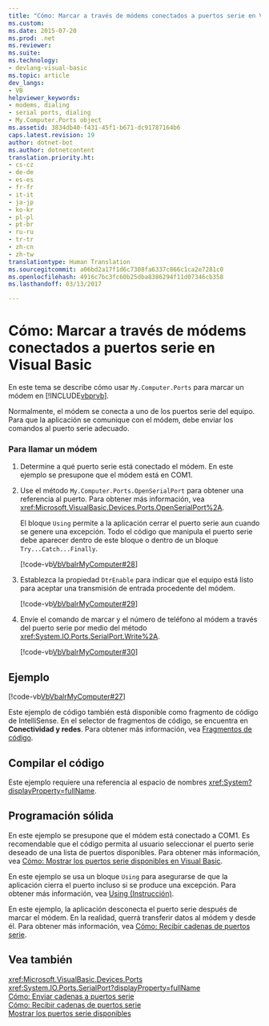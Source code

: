 ```yaml
---
title: "Cómo: Marcar a través de módems conectados a puertos serie en Visual Basic | Microsoft Docs"
ms.custom: 
ms.date: 2015-07-20
ms.prod: .net
ms.reviewer: 
ms.suite: 
ms.technology:
- devlang-visual-basic
ms.topic: article
dev_langs:
- VB
helpviewer_keywords:
- modems, dialing
- serial ports, dialing
- My.Computer.Ports object
ms.assetid: 3834db40-f431-45f1-b671-dc91787164b6
caps.latest.revision: 19
author: dotnet-bot
ms.author: dotnetcontent
translation.priority.ht:
- cs-cz
- de-de
- es-es
- fr-fr
- it-it
- ja-jp
- ko-kr
- pl-pl
- pt-br
- ru-ru
- tr-tr
- zh-cn
- zh-tw
translationtype: Human Translation
ms.sourcegitcommit: a06bd2a17f1d6c7308fa6337c866c1ca2e7281c0
ms.openlocfilehash: 4916c7bc3fc60b25dba8386294f11d07346cb358
ms.lasthandoff: 03/13/2017

---
```

# <a name="how-to-dial-modems-attached-to-serial-ports-in-visual-basic"></a>Cómo: Marcar a través de módems conectados a puertos serie en Visual Basic
En este tema se describe cómo usar `My.Computer.Ports` para marcar un módem en [!INCLUDE[vbprvb](../../../../csharp/programming-guide/concepts/linq/includes/vbprvb_md.md)].  
  
 Normalmente, el módem se conecta a uno de los puertos serie del equipo. Para que la aplicación se comunique con el módem, debe enviar los comandos al puerto serie adecuado.  
  
### <a name="to-dial-a-modem"></a>Para llamar un módem  
  
1.  Determine a qué puerto serie está conectado el módem. En este ejemplo se presupone que el módem está en COM1.  
  
2.  Use el método `My.Computer.Ports.OpenSerialPort` para obtener una referencia al puerto. Para obtener más información, vea <xref:Microsoft.VisualBasic.Devices.Ports.OpenSerialPort%2A>.  
  
     El bloque `Using` permite a la aplicación cerrar el puerto serie aun cuando se genere una excepción. Todo el código que manipula el puerto serie debe aparecer dentro de este bloque o dentro de un bloque `Try...Catch...Finally`.  
  
     [!code-vb[VbVbalrMyComputer#28](../../../../visual-basic/developing-apps/programming/computer-resources/codesnippet/VisualBasic/how-to-dial-modems-attached-to-serial-ports_1.vb)]  
  
3.  Establezca la propiedad `DtrEnable` para indicar que el equipo está listo para aceptar una transmisión de entrada procedente del módem.  
  
     [!code-vb[VbVbalrMyComputer#29](../../../../visual-basic/developing-apps/programming/computer-resources/codesnippet/VisualBasic/how-to-dial-modems-attached-to-serial-ports_2.vb)]  
  
4.  Envíe el comando de marcar y el número de teléfono al módem a través del puerto serie por medio del método <xref:System.IO.Ports.SerialPort.Write%2A>.  
  
     [!code-vb[VbVbalrMyComputer#30](../../../../visual-basic/developing-apps/programming/computer-resources/codesnippet/VisualBasic/how-to-dial-modems-attached-to-serial-ports_3.vb)]  
  
## <a name="example"></a>Ejemplo  
 [!code-vb[VbVbalrMyComputer#27](../../../../visual-basic/developing-apps/programming/computer-resources/codesnippet/VisualBasic/how-to-dial-modems-attached-to-serial-ports_4.vb)]  
  
 Este ejemplo de código también está disponible como fragmento de código de IntelliSense. En el selector de fragmentos de código, se encuentra en **Conectividad y redes**. Para obtener más información, vea [Fragmentos de código](https://docs.microsoft.com/visualstudio/ide/code-snippets).  
  
## <a name="compiling-the-code"></a>Compilar el código  
 Este ejemplo requiere una referencia al espacio de nombres <xref:System?displayProperty=fullName>.  
  
## <a name="robust-programming"></a>Programación sólida  
 En este ejemplo se presupone que el módem está conectado a COM1. Es recomendable que el código permita al usuario seleccionar el puerto serie deseado de una lista de puertos disponibles. Para obtener más información, vea [Cómo: Mostrar los puertos serie disponibles en Visual Basic](../../../../visual-basic/developing-apps/programming/computer-resources/how-to-show-available-serial-ports.md).  
  
 En este ejemplo se usa un bloque `Using` para asegurarse de que la aplicación cierra el puerto incluso si se produce una excepción. Para obtener más información, vea [Using (Instrucción)](../../../../visual-basic/language-reference/statements/using-statement.md).  
  
 En este ejemplo, la aplicación desconecta el puerto serie después de marcar el módem. En la realidad, querrá transferir datos al módem y desde él. Para obtener más información, vea [Cómo: Recibir cadenas de puertos serie](../../../../visual-basic/developing-apps/programming/computer-resources/how-to-receive-strings-from-serial-ports.md).  
  
## <a name="see-also"></a>Vea también  
 <xref:Microsoft.VisualBasic.Devices.Ports>   
 <xref:System.IO.Ports.SerialPort?displayProperty=fullName>   
 [Cómo: Enviar cadenas a puertos serie](../../../../visual-basic/developing-apps/programming/computer-resources/how-to-send-strings-to-serial-ports.md)   
 [Cómo: Recibir cadenas de puertos serie](../../../../visual-basic/developing-apps/programming/computer-resources/how-to-receive-strings-from-serial-ports.md)   
 [Mostrar los puertos serie disponibles](../../../../visual-basic/developing-apps/programming/computer-resources/how-to-show-available-serial-ports.md)
